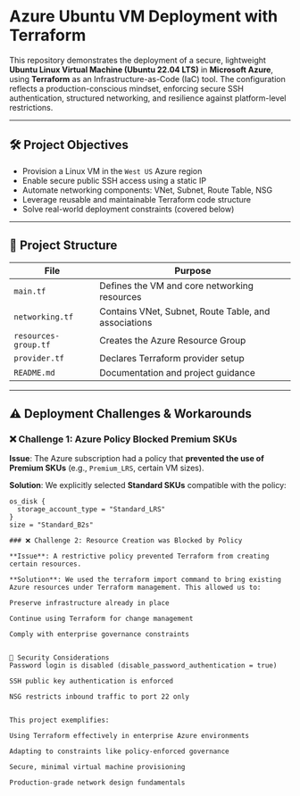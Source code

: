 # Azure Ubuntu VM Deployment with Terraform

This repository demonstrates the deployment of a secure, lightweight **Ubuntu Linux Virtual Machine (Ubuntu 22.04 LTS)** in **Microsoft Azure**, using **Terraform** as an Infrastructure-as-Code (IaC) tool. The configuration reflects a production-conscious mindset, enforcing secure SSH authentication, structured networking, and resilience against platform-level restrictions.

---

## 🛠️ Project Objectives

- Provision a Linux VM in the `West US` Azure region
- Enable secure public SSH access using a static IP
- Automate networking components: VNet, Subnet, Route Table, NSG
- Leverage reusable and maintainable Terraform code structure
- Solve real-world deployment constraints (covered below)

---

## 📁 Project Structure

| File                  | Purpose |
|-----------------------|---------|
| `main.tf`             | Defines the VM and core networking resources |
| `networking.tf`       | Contains VNet, Subnet, Route Table, and associations |
| `resources-group.tf`  | Creates the Azure Resource Group |
| `provider.tf`         | Declares Terraform provider setup |
| `README.md`           | Documentation and project guidance |

---

## ⚠️ Deployment Challenges & Workarounds

### ❌ Challenge 1: Azure Policy Blocked Premium SKUs

**Issue**: The Azure subscription had a policy that **prevented the use of Premium SKUs** (e.g., `Premium_LRS`, certain VM sizes).

**Solution**: We explicitly selected **Standard SKUs** compatible with the policy:
```hcl
os_disk {
  storage_account_type = "Standard_LRS"
}
size = "Standard_B2s"

### ❌ Challenge 2: Resource Creation was Blocked by Policy

**Issue**: A restrictive policy prevented Terraform from creating certain resources.

**Solution**: We used the terraform import command to bring existing Azure resources under Terraform management. This allowed us to:

Preserve infrastructure already in place

Continue using Terraform for change management

Comply with enterprise governance constraints


🔐 Security Considerations
Password login is disabled (disable_password_authentication = true)

SSH public key authentication is enforced

NSG restricts inbound traffic to port 22 only


This project exemplifies:

Using Terraform effectively in enterprise Azure environments

Adapting to constraints like policy-enforced governance

Secure, minimal virtual machine provisioning

Production-grade network design fundamentals
